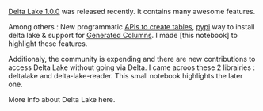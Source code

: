 
[Delta Lake 1.0.0](https://delta.io/news/delta-lake-1-0-0-released/) was released recently. It contains many awesome features.

Among others : New programmatic [APIs to create tables](https://docs.delta.io/1.0.0/delta-batch.html#create-a-table), [pypi](https://pypi.org/project/delta-spark/1.0.0/) way to install delta lake & support for [Generated Columns](https://docs.delta.io/1.0.0/delta-batch.html#use-generated-columns). I made [this notebook] to highlight these features.

Additionaly, the community is expending and there are new contributions to access Delta Lake without going via Delta. I came acroos these 2 librairies : deltalake and delta-lake-reader. This small notebook highlights the later one.

More info about Delta Lake here.
